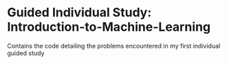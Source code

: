 # Guided Individual Study: Introduction-to-Machine-Learning
Contains the code detailing the problems encountered in my first individual guided study
